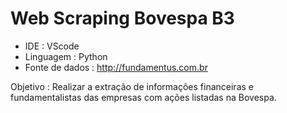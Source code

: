 # Web Scraping Bovespa B3

- IDE : VScode
- Linguagem : Python
- Fonte de dados : http://fundamentus.com.br

Objetivo : Realizar a extração de informações financeiras e fundamentalistas das empresas com ações listadas na Bovespa.


